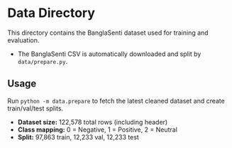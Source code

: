 # Data Directory

This directory contains the BanglaSenti dataset used for training and evaluation.

- The BanglaSenti CSV is automatically downloaded and split by `data/prepare.py`.

## Usage

Run `python -m data.prepare` to fetch the latest cleaned dataset and create train/val/test splits.

- **Dataset size:** 122,578 total rows (including header)
- **Class mapping:** 0 = Negative, 1 = Positive, 2 = Neutral
- **Split:** 97,863 train, 12,233 val, 12,233 test

